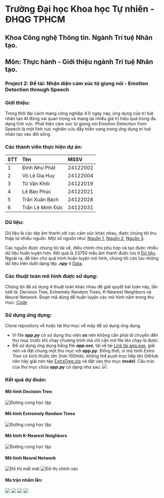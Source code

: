 # Trường Đại học Khoa học Tự nhiên - ĐHQG TPHCM
## Khoa Công nghệ Thông tin. Ngành Trí tuệ Nhân tạo.
## Môn: Thực hành - Giới thiệu ngành Trí tuệ Nhân tạo.
### Project 2: Đề tài: Nhận diện cảm xúc từ giọng nói - Emotion Detection through Speech

### Giới thiệu:
Trong thời đại cách mạng công nghiệp 4.0 ngày nay, ứng dụng của trí tuệ nhân tạo AI đóng vai quan trọng và mang lại nhiều giá trị hiệu quả trong đa dạng lĩnh vực. Phát hiện cảm xúc từ giọng nói Emotion Detection from Speech là một lĩnh vực nghiên cứu đầy triển vọng trong ứng dụng trí tuệ nhân tạo vào đời sống.

### Các thành viên thực hiện dự án:
| STT | Tên | MSSV |
| :----- | :---------- | :-------------- |
| 1 | Đinh Như Phát | 24122002 |
| 2 | Võ Lê Gia Huy | 24122004 |
| 3 | Từ Văn Khôi | 24122019 |
| 4 | Lê Bảo Phúc | 24122021 |
| 5 | Trần Xuân Bách | 24122028 |
| 6 | Trần Lê Minh Đức | 24122031 |

### Dữ liệu:
Dữ liệu là các tệp âm thanh với các cảm xúc khác nhau, được chúng tôi thu thập từ nhiều nguồn. Một số nguồn như:
[Nguồn 1](https://www.kaggle.com/datasets/uwrfkaggler/ravdess-emotional-speech-audio), [Nguồn 2](https://www.kaggle.com/datasets/ejlok1/toronto-emotional-speech-set-tess), [Nguồn 3](https://www.kaggle.com/datasets/ejlok1/cremad).

Các nguồn được chúng tôi tải về, điều chỉnh cho phù hợp và tạo được nhiều dữ liệu huấn luyện hơn. Kết quả là 23750 mẫu âm thanh được lưu ở [Dữ liệu](https://drive.google.com/file/d/1cPrOLobqJcs_wTEpcE4cwGnnx5R6-9uo/view). Ngoài ra, để tiện cho quá trình huấn luyện mô hình, chúng tôi còn lưu những dữ liệu trên dưới dạng tệp **_.npy_** ở [Data](https://github.com/dnhuphatpy06/Project2/tree/main/Data).

### Các thuật toán mô hình được sử dụng:
Chúng tôi đã sử dụng 4 thuật toán khác nhau để giải quyết bài toán này, lần lượt là: Decision Tree, Extremely Random Trees, K-Nearest Neighbors và Neural Network. Đoạn mã dùng để huấn luyện các mô hình nằm trong thư mục: [Code](https://github.com/dnhuphatpy06/Project2/tree/main/Code)

### Sử dụng ứng dụng:
Clone repository về hoặc tải thư mục về máy để sử dụng ứng dụng.
- Vì file **_app.py_** có sử dụng thư viện **_os_** nên không cần phải di chuyển đến thư mục trước khi chạy chương trình mà chỉ cần mở file lên chạy là được.
- Để sử dụng ứng dụng bằng file **_app.exe_**, tải về tại [Link tải app.exe](http://www.mediafire.com/file/eoyyhxcqb7olvvr/app.zip), giải nén và đặt chung một thư mục với **_app.py_**. Đồng thời, vì mô hình _Extra Tree_ có kích thước lớn (hơn 100mb), không thể push trực tiếp lên GitHub nên hãy giải nén tệp [ExtraTree.zip](https://github.com/dnhuphatpy06/Project2/blob/main/App/model/ExtraTree.zip) và đặt vào thư mục **_model_**.
Cấu trúc của thư mục chứa **_app.py_** có dạng như sau:
![](https://raw.githubusercontent.com/dnhuphatpy06/Project2/refs/heads/main/App/emotion/C%E1%BA%A5u%20tr%C3%BAc%20th%C6%B0%20m%E1%BB%A5c.png)

### Kết quả dự đoán:
#### Mô hình Decision Tree:
![Đường cong học tập](https://raw.githubusercontent.com/dnhuphatpy06/Project2/refs/heads/main/Code/Decision%20Tree/Learning_Curve_Decision_Tree.png)
#### Mô hình Extremely Random Trees
![Đường cong học tập](https://raw.githubusercontent.com/dnhuphatpy06/Project2/refs/heads/main/Code/Extremely%20Randomized%20Trees/Learning_Curve_ExtraTree.png)
#### Mô hình K-Nearest Neighbors
![Đường cong học tập](https://raw.githubusercontent.com/dnhuphatpy06/Project2/refs/heads/main/Code/K-Nearest%20Neighbors/Learning_Curve_KNN.png)
#### Mô hình Neural Network
![Đồ thị mất mát](https://raw.githubusercontent.com/dnhuphatpy06/Project2/refs/heads/main/Code/Neural%20Network/Loss_NN.jpg)
![Đồ thị chính xác](https://raw.githubusercontent.com/dnhuphatpy06/Project2/refs/heads/main/Code/Neural%20Network/Accuracy_NN.png)

#### Ma trận nhầm lẫn:
![](https://raw.githubusercontent.com/dnhuphatpy06/Project2/refs/heads/main/Code/Decision%20Tree/Confusion_Matrix_Decision_Tree.png)
![](https://raw.githubusercontent.com/dnhuphatpy06/Project2/refs/heads/main/Code/Extremely%20Randomized%20Trees/Confusiong_Matrix_ExtraTree.png)
![](https://raw.githubusercontent.com/dnhuphatpy06/Project2/refs/heads/main/Code/K-Nearest%20Neighbors/Confusion_Matrix_KNN.png)
![](https://raw.githubusercontent.com/dnhuphatpy06/Project2/refs/heads/main/Code/Neural%20Network/Confusion_Matrix_NN.png)